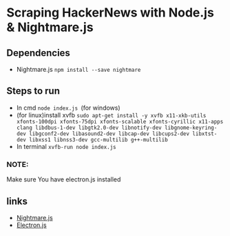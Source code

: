 # Scraping HackerNews with Node.js & Nightmare.js

## Dependencies
* Nightmare.js `npm install --save nightmare`


## Steps to run
* In cmd `node index.js `(for windows)
* (for linux)install xvfb  `sudo apt-get install -y xvfb x11-xkb-utils xfonts-100dpi xfonts-75dpi xfonts-scalable xfonts-cyrillic x11-apps clang libdbus-1-dev libgtk2.0-dev libnotify-dev libgnome-keyring-dev libgconf2-dev libasound2-dev libcap-dev libcups2-dev libxtst-dev libxss1 libnss3-dev gcc-multilib g++-multilib`
* In terminal `xvfb-run node index.js`
### NOTE:
Make sure You have electron.js installed

## links
* [Nightmare.js](http://www.nightmarejs.org/)
* [Electron.js](https://www.electronjs.org/docs)
